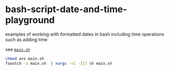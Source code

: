 # bash-script-date-and-time-playground

examples of working with formatted dates in bash including time operations such as adding time

see [`main.sh`](main.sh)

```sh
chmod a+x main.sh 
fswatch -o main.sh  | xargs -n1 -I{} sh main.sh
```